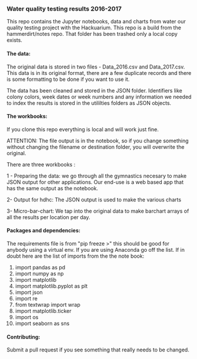 ### Water quality testing results 2016-2017

This repo contains the Jupyter notebooks, data and charts from water our quality testing project with the Hackuarium. This repo is a build from the hammerdirt/notes repo. That folder has been trashed only a local copy exists.

#### The data:
The original data is stored in two files - Data_2016.csv and Data_2017.csv. This data is in its original format, there are a few duplicate records and there is some formatting to be done if you want to use it.

The data has been cleaned and stored in the JSON folder. Identifiers like colony colors, week dates or week numbers and any information we needed to index the results is stored in the utililties folders as JSON objects.

#### The workbooks:

If you clone this repo everything is local and will work just fine.

ATTENTION: The file output is in the notebook, so if you change something without changing the filename or destination folder,
you will overwrite the original.


There are three workbooks : 

1 - Preparing the data: we go through all the gymnastics necesary to  make JSON output for other applications. Our end-use is a web based app that has the same output as the notebook.

2- Output for hdhc: The JSON output is used to make the various charts

3- Micro-bar-chart: We tap into the original data to make barchart arrays of all the results per location per day.

#### Packages and dependencies:

The requirements file is from "pip freeze >" this should be good for anybody using a virtual env. If you are using Anaconda
go off the list. If in doubt here are the list of imports from the the note book:

1. import pandas as pd
2. import numpy as np
3. import matplotlib
4. import matplotlib.pyplot as plt
5. import json
6. import re
7. from textwrap import wrap
8. import matplotlib.ticker
9. import os
10. import seaborn as sns

#### Contributing:

Submit a pull request if you see something that really needs to be changed.


